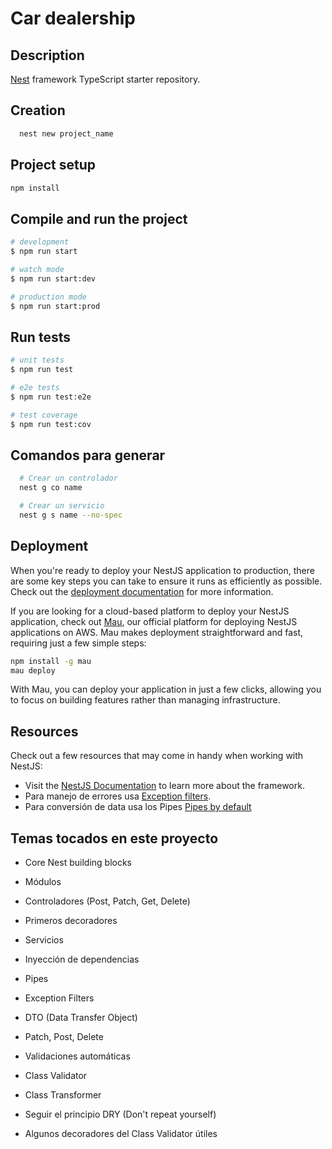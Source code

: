 # Car dealership

## Description

[Nest](https://github.com/nestjs/nest) framework TypeScript starter repository.

## Creation

```bash
  nest new project_name
```

## Project setup

```bash
npm install
```

## Compile and run the project

```bash
# development
$ npm run start

# watch mode
$ npm run start:dev

# production mode
$ npm run start:prod
```

## Run tests

```bash
# unit tests
$ npm run test

# e2e tests
$ npm run test:e2e

# test coverage
$ npm run test:cov
```

## Comandos para generar

```bash
  # Crear un controlador
  nest g co name

  # Crear un servicio
  nest g s name --no-spec

```

## Deployment

When you're ready to deploy your NestJS application to production, there are some key steps you can take to ensure it runs as efficiently as possible. Check out the [deployment documentation](https://docs.nestjs.com/deployment) for more information.

If you are looking for a cloud-based platform to deploy your NestJS application, check out [Mau](https://mau.nestjs.com), our official platform for deploying NestJS applications on AWS. Mau makes deployment straightforward and fast, requiring just a few simple steps:

```bash
npm install -g mau
mau deploy
```

With Mau, you can deploy your application in just a few clicks, allowing you to focus on building features rather than managing infrastructure.

## Resources

Check out a few resources that may come in handy when working with NestJS:

- Visit the [NestJS Documentation](https://docs.nestjs.com) to learn more about the framework.
- Para manejo de errores usa [Exception filters](https://docs.nestjs.com/exception-filters).
- Para conversión de data usa los Pipes [Pipes by default](https://docs.nestjs.com/pipes)

## Temas tocados en este proyecto

- Core Nest building blocks

- Módulos

- Controladores (Post, Patch, Get, Delete)

- Primeros decoradores

- Servicios

- Inyección de dependencias

- Pipes

- Exception Filters

- DTO (Data Transfer Object)

- Patch, Post, Delete

- Validaciones automáticas

- Class Validator

- Class Transformer

- Seguir el principio DRY (Don't repeat yourself)

- Algunos decoradores del Class Validator útiles

